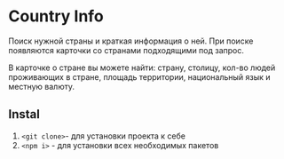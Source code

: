 # Country Info

Поиск нужной страны и краткая информация о ней.
При поиске появляются карточки со странами подходящими под запрос.

В карточке о стране вы можете найти: страну, столицу, кол-во людей проживающих в стране, площадь территории, национальный язык и местную валюту. 

## Instal

1) `<git clone>`- для установки проекта к себе
2) `<npm i>` - для установки всех необходимых пакетов
 